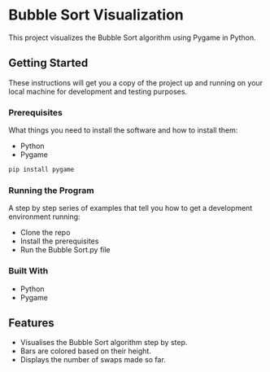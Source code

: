 # Bubble Sort Visualization

This project visualizes the Bubble Sort algorithm using Pygame in Python.

## Getting Started

These instructions will get you a copy of the project up and running on your local machine for development and testing purposes.

### Prerequisites

What things you need to install the software and how to install them:

- Python
- Pygame

```bash
pip install pygame
```

### Running the Program

A step by step series of examples that tell you how to get a development environment running:  


* Clone the repo
* Install the prerequisites
* Run the Bubble Sort.py file

### Built With
- Python
- Pygame

## Features
- Visualises the Bubble Sort algorithm step by step.
- Bars are colored based on their height.
- Displays the number of swaps made so far.